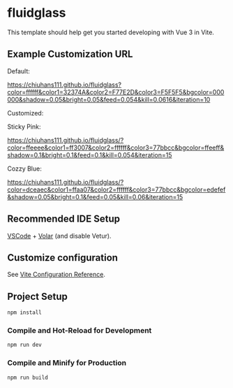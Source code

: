 # fluidglass

This template should help get you started developing with Vue 3 in Vite.

## Example Customization URL

Default:

https://chiuhans111.github.io/fluidglass?color=ffffff&color1=32374A&color2=F77E2D&color3=F5F5F5&bgcolor=000000&shadow=0.05&bright=0.05&feed=0.054&kill=0.0616&iteration=10

Customized:

Sticky Pink:

https://chiuhans111.github.io/fluidglass/?color=ffeeee&color1=ff3007&color2=ffffff&color3=77bbcc&bgcolor=ffeeff&shadow=0.1&bright=0.1&feed=0.1&kill=0.054&iteration=15

Cozzy Blue:

https://chiuhans111.github.io/fluidglass/?color=dceaec&color1=ffaa07&color2=ffffff&color3=77bbcc&bgcolor=edefef&shadow=0.05&bright=0.1&feed=0.05&kill=0.06&iteration=15

## Recommended IDE Setup

[VSCode](https://code.visualstudio.com/) + [Volar](https://marketplace.visualstudio.com/items?itemName=Vue.volar) (and disable Vetur).

## Customize configuration

See [Vite Configuration Reference](https://vite.dev/config/).

## Project Setup

```sh
npm install
```

### Compile and Hot-Reload for Development

```sh
npm run dev
```

### Compile and Minify for Production

```sh
npm run build
```
